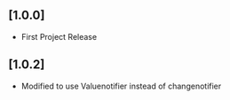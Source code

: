 ## [1.0.0] 
* First Project Release

## [1.0.2] 
* Modified to use Valuenotifier instead of changenotifier
